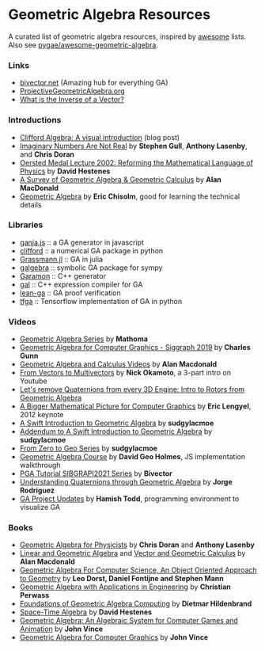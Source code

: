 # Geometric Algebra Resources

A curated list of geometric algebra resources, inspired by [awesome](https://github.com/sindresorhus/awesome) lists. Also see [pygae/awesome-geometric-algebra](https://github.com/pygae/awesome-geometric-algebra).

### Links
- [bivector.net](https://bivector.net) (Amazing hub for everything GA)
- [ProjectiveGeometricAlgebra.org](http://projectivegeometricalgebra.org)
- [What is the Inverse of a Vector?](https://mattferraro.dev/posts/geometric-algebra)

### Introductions

- [Clifford Algebra: A visual introduction](https://slehar.wordpress.com/2014/03/18/clifford-algebra-a-visual-introduction/) (blog post)
- [Imaginary Numbers Are Not Real](http://geometry.mrao.cam.ac.uk/wp-content/uploads/2015/02/ImagNumbersArentReal.pdf) by **Stephen Gull**, **Anthony Lasenby**, and **Chris Doran**
- [Oersted Medal Lecture 2002: Reforming the Mathematical Language of Physics](http://geocalc.clas.asu.edu/pdf/OerstedMedalLecture.pdf) by **David Hestenes**
- [A Survey of Geometric Algebra & Geometric Calculus](http://faculty.luther.edu/~macdonal/GA&GC.pdf) by **Alan MacDonald**
- [Geometric Algebra](http://arxiv.org/abs/1205.5935 "Geometric Algebra") by **Eric Chisolm**, good for learning the technical details

### Libraries

- [ganja.js](https://github.com/enkimute/ganja.js) :: a GA generator in javascript 
- [clifford](https://github.com/pygae/clifford) :: a numerical GA package in python
- [Grassmann.jl](https://github.com/chakravala/Grassmann.jl) :: GA in julia
- [galgebra](https://github.com/pygae/galgebra) :: symbolic GA package for sympy
- [Garamon](https://github.com/vincentnozick/garamon) :: C++ generator
- [gal](https://github.com/jeremyong/gal) :: C++ expression compiler for GA
- [lean-ga](https://github.com/pygae/lean-ga) :: GA proof verification
- [tfga](https://github.com/RobinKa/tfga) :: Tensorflow implementation of GA in python

### Videos

- [Geometric Algebra Series](https://www.youtube.com/playlist?list=PLpzmRsG7u_gqaTo_vEseQ7U8KFvtiJY4K) by **Mathoma**
- [Geometric Algebra for Computer Graphics - Siggraph 2019](https://www.youtube.com/watch?v=tX4H_ctggYo) by **Charles Gunn**
- [Geometric Algebra and Calculus Videos](https://www.youtube.com/channel/UCymE67THrWoeTABxzJm1wdg/videos) by **Alan Macdonald**
- [From Vectors to Multivectors](https://www.youtube.com/playlist?list=PLQ6JJNfj9jD_H3kUopCXkvvGoZqzYOzsV) by **Nick Okamoto**, a 3-part intro on Youtube
- [Let's remove Quaternions from every 3D Engine: Intro to Rotors from Geometric Algebra](https://www.youtube.com/watch?v=Idlv83CxP-8)
- [A Bigger Mathematical Picture for Computer Graphics](https://www.youtube.com/watch?v=WZApQkDBr5o) by **Eric Lengyel**, 2012 keynote
- [A Swift Introduction to Geometric Algebra](https://www.youtube.com/watch?v=60z_hpEAtD8) by **sudgylacmoe**
- [Addendum to A Swift Introduction to Geometric Algebra](https://www.youtube.com/watch?v=0bOiy0HVMqA) by **sudgylacmoe**
- [From Zero to Geo Series](https://www.youtube.com/playlist?list=PLVuwZXwFua-0Ks3rRS4tIkswgUmDLqqRy) by **sudgylacmoe**
- [Geometric Algebra Course](https://www.youtube.com/playlist?list=PLxo3PbygE0PLdFFy_2b02JAaUsleFW8py) by **David Geo Holmes**, JS implementation walkthrough
- [PGA Tutorial SIBGRAPI2021 Series](https://www.youtube.com/playlist?list=PLsSPBzvBkYjxrsTOr0KLDilkZaw7UE2Vc) by **Bivector**
- [Understanding Quaternions through Geometric Algebra](https://www.youtube.com/watch?v=eo2HNCTV78s) by **Jorge Rodriguez**
- [GA Project Updates](https://www.youtube.com/playlist?list=PL9a8DfUJQcuCAJ2a1vqpk3rcPW4q_Isnz) by **Hamish Todd**, programming environment to visualize GA

### Books

- [Geometric Algebra for Physicists](http://geometry.mrao.cam.ac.uk/2007/01/geometric-algebra-for-physicists/) by **Chris Doran** and **Anthony Lasenby**
- [Linear and Geometric Algebra](http://faculty.luther.edu/~macdonal/laga/index.html) and [Vector and Geometric Calculus](http://faculty.luther.edu/~macdonal/vagc/index.html) by **Alan Macdonald**
- [Geometric Algebra For Computer Science, An Object Oriented Approach to Geometry](http://www.geometricalgebra.net/) by **Leo Dorst, Daniel Fontijne and Stephen Mann**
- [Geometric Algebra with Applications in Engineering](http://link.springer.com/book/10.1007/978-3-540-89068-3) by **Christian Perwass**
- [Foundations of Geometric Algebra Computing](http://link.springer.com/book/10.1007/978-3-642-31794-1) by **Dietmar Hildenbrand**
- [Space-Time Algebra](http://www.springer.com/us/book/9783319184128) by **David Hestenes**
- [Geometric Algebra: An Algebraic System for Computer Games and Animation](https://link.springer.com/book/10.1007/978-1-84882-379-2) by **John Vince**
- [Geometric Algebra for Computer Graphics](https://link.springer.com/book/10.1007/978-1-84628-997-2) by **John Vince**
